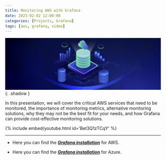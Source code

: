 ```yaml
---
title: Monitoring AWS with Grafana
date: 2023-02-02 12:00:00
categories: [Projects, Grafana]
tags: [aws, grafana, video]
---
```

<script defer data-domain="senad-d.github.io" src="https://plus.seki.ink/js/script.js"></script>
![](https://github.com/senad-d/senad-d.github.io/blob/main/_media/images/cloud-banner.png?raw=true){: .shadow }

In this presentation, we will cover the critical AWS services that need to be monitored, the importance of monitoring metrics, alternative monitoring solutions, why they may not be the best fit for your needs, and how Grafana can provide cost-effective monitoring solutions. 


{% include embed/youtube.html id='Bet3Q1zTCqY' %}

---

- Here you can find the [***Grafana installation***](https://senad-d.github.io/posts/projects-grafana-aws/) for AWS.

- Here you can find the [***Grafana installation***](https://senad-d.github.io/posts/projects-grafana-azure/) for Azure.
